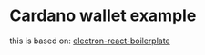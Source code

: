 # Cardano wallet example

this is based on: [electron-react-boilerplate](https://github.com/electron-react-boilerplate/electron-react-boilerplate)
